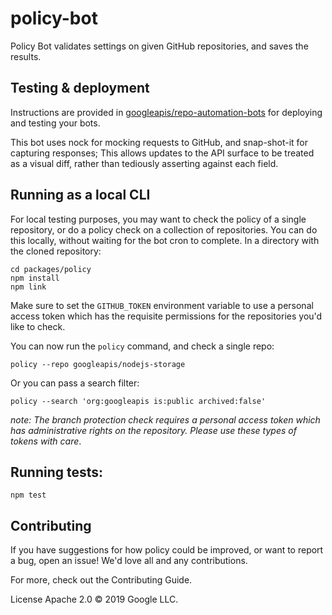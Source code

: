 # policy-bot
Policy Bot validates settings on given GitHub repositories, and saves the results.


## Testing & deployment
Instructions are provided in [googleapis/repo-automation-bots](https://github.com/googleapis/repo-automation-bots/blob/master/README.md) for deploying and testing your bots.

This bot uses nock for mocking requests to GitHub, and snap-shot-it for capturing responses; This allows updates to the API surface to be treated as a visual diff, rather than tediously asserting against each field.

## Running as a local CLI
For local testing purposes, you may want to check the policy of a single repository, or do a policy check on a collection of repositories.  You can do this locally, without waiting for the bot cron to complete.  In a directory with the cloned repository:

```
cd packages/policy
npm install
npm link
```

Make sure to set the `GITHUB_TOKEN` environment variable to use a personal access token which has the requisite permissions for the repositories you'd like to check.

You can now run the `policy` command, and check a single repo:
```
policy --repo googleapis/nodejs-storage
```

Or you can pass a search filter:
```
policy --search 'org:googleapis is:public archived:false'
```

*note: The branch protection check requires a personal access token which has administrative rights on the repository. Please use these types of tokens with care*.

## Running tests:

`npm test`

## Contributing

If you have suggestions for how policy could be improved, or want to report a bug, open an issue! We'd love all and any contributions.

For more, check out the Contributing Guide.

License
Apache 2.0 © 2019 Google LLC.
